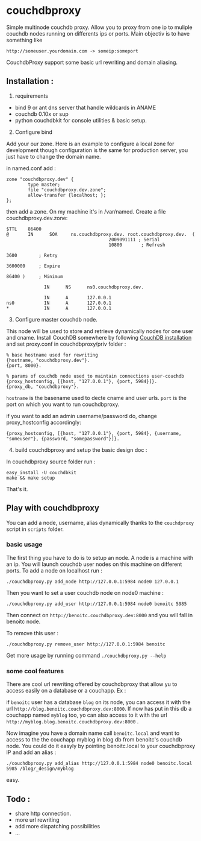 # couchdbproxy

Simple multinode couchdb proxy. Allow you to proxy from one ip to muliple couchdb nodes running on differents ips or ports. Main objectiv is to have something like 

    http://someuser.yourdomain.com -> someip:someport

CouchdbProxy support some basic url rewriting and domain aliasing.

## Installation :

1. requirements


  - bind 9 or ant dns server that handle wildcards in ANAME
  - couchdb 0.10x or sup
  - python couchdbkit for console utilities & basic setup. 


2. Configure bind

Add your our zone. Here is an example to configure a local zone for development though configuration is the same for production server, you just have to change the domain name.

in named.conf add :

    zone "couchdbproxy.dev" {
            type master;
            file "couchdbproxy.dev.zone";
            allow-transfer {localhost; };
    };


then add a zone. On my machine it's in /var/named. Create a file couchdbproxy.dev.zone:

    $TTL    86400
    @       IN      SOA     ns.couchdbproxy.dev. root.couchdbproxy.dev.  (
                                          2009091111 ; Serial
                                          10800       ; Refresh
                                                                              3600        ; Retry
                                                                              3600000     ; Expire
                                                                              86400 )     ; Minimum
                                                                        
                  IN      NS      ns0.couchdbproxy.dev.

                  IN      A       127.0.0.1
    ns0           IN      A       127.0.0.1
    *             IN      A       127.0.0.1

3. Configure master couchdb node.

This node will be used to store and retrieve dynamically nodes for one user and cname. Install CouchDB somewhere by following [CouchDB installation](http://wiki.apache.org/couchdb/Installation) and set proxy.conf in couchdbproxy/priv folder :


    % base hostname used for rewriting
    {hostname, "couchdbproxy.dev"}.
    {port, 8000}.

    % params of couchdb node used to maintain connections user-couchdb
    {proxy_hostconfig, [{host, "127.0.0.1"}, {port, 5984}]}.
    {proxy_db, "couchdbproxy"}.
    
`hostname` is the basename used to decte cname and user urls. `port` is the port on which you want to run couchdbproxy.
    
if you want to add an admin username/password do, change proxy_hostconfig accordingly:

    {proxy_hostconfig, [{host, "127.0.0.1"}, {port, 5984}, {username, "someuser"}, {password, "somepassword"}]}.
    
    
4. build couchdbproxy and setup the basic design doc :

In couchdbproxy source folder run :

    easy_install -U couchdbkit
    make && make setup

That's it.


## Play with couchdbproxy

You can add a node, username, alias dynamically thanks to the `couchdproxy` script in `scripts` folder. 


### basic usage 

The first thing you have to do is to setup an node. A node is a machine with an ip. You will launch couchdb user nodes on this machine on different ports. To add a node on localhost run :

    ./couchdbproxy.py add_node http://127.0.0.1:5984 node0 127.0.0.1
    
Then you want to set a user couchdb node on node0 machine :

    ./couchdbproxy.py add_user http://127.0.0.1:5984 node0 benoitc 5985
    
Then connect on `http://benoitc.couchdbproxy.dev:8000` and you will fall in benoitc node.

To remove this user :

    ./couchdbproxy.py remove_user http://127.0.0.1:5984 benoitc
    
Get more usage by running command `./couchdbproxy.py --help`

### some cool features

There are cool url rewriting offered by couchdbproxy that allow yu to access easily on a database or a couchapp. Ex :

if `benoitc` user has a database `blog` on its node, you can access it with the url `http://blog.benoitc.couchdbproxy.dev:8000`. If now has put in this db a couchapp named `myblog` too, yo can also access to it with the url `http://myblog.blog.benoitc.couchdbproxy.dev:8000` .


Now imagine you have a domain name call `benoitc.local` and want to access to the the couchapp myblog in blog db from benoitc's couchdb node. You could do it easyly by pointing benoitc.local to your couchdbproxy IP and add an alias :

    ./couchdbproxy.py add_alias http://127.0.0.1:5984 node0 benoitc.local 5985 /blog/_design/myblog
    
easy.

## Todo :

- share http connection.
- more url rewriting
- add more dispatching possibilities
- ...




